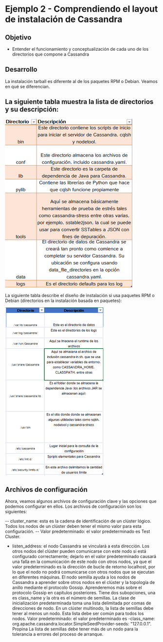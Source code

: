 # Ejemplo 2 - Comprendiendo el layout de instalación de Cassandra

## Objetivo

* Entender el funcionamiento y conceptualización de cada uno de los directorios que compone a Cassandra


## Desarrollo

La instalación tarball es diferente al de los paquetes RPM o Debian. Veamos en qué se diferencian.

## La siguiente tabla muestra la lista de directorios y su descripción:

![tabla](assets/tabla.png)

La siguiente tabla describe el diseño de instalación si usa paquetes RPM o Debian (directorios en la instalación basada en paquetes):

![tabla2](assets/tabla2.png)

## Archivos de configuración
Ahora, veamos algunos archivos de configuración clave y las opciones que podemos configurar en ellos. Los archivos de configuración son los siguientes:

-- cluster_name: esta es la cadena de identificación de un clúster lógico. Todos los nodos de un clúster deben tener el mismo valor para esta configuración. 
-- Valor predeterminado: el valor predeterminado es Test Cluster.
-  listen_address: el nodo Cassandra se vinculará a esta dirección. Los otros nodos del clúster pueden comunicarse con este nodo si está configurado correctamente; dejarlo en el valor predeterminado causará una falla en la comunicación de este nodo con otros nodos, ya que el valor predeterminado es la dirección de bucle de retorno localhost, por lo que el nodo no podrá comunicarse con otros nodos que se ejecutan en diferentes máquinas. El nodo semilla ayuda a los nodos de Cassandra a aprender sobre otros nodos en el clúster y la topología de anillo mediante el protocolo Gossip. Aprenderemos más sobre el protocolo Gossip en capítulos posteriores. Tiene dos subopciones, una es class_name y la otra es el número de semillas. La clase de inicialización predeterminada toma una lista delimitada por comas de direcciones de nodo. En un clúster multinodo, la lista de semillas debe tener al menos un nodo. Esta lista debe ser común para todos los nodos. Valor predeterminado: el valor predeterminado es -class_name: org.apache.cassandra.locator.SimpleSeedProvider-seeds: "127.0.0.1".
Propina
La lista de semillas debe tener más de un nodo para la tolerancia a errores del proceso de arranque.
